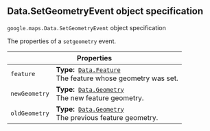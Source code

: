 <h2 id="Data.SetGeometryEvent"> Data.SetGeometryEvent object specification </h2><p>
<code><span itemprop="path">google.maps</span>.<span itemprop="name">Data.SetGeometryEvent</span></code>
object specification
</p><p>The properties of a <code>setgeometry</code> event.</p><div class="devsite-table-wrapper"><table class="properties responsive" summary="record Data.SetGeometryEvent - Properties">
<thead>
<tr><th colspan="2">Properties</th>
</tr></thead>
<tbody>
<tr>
<td><code><span>feature</span></code></td>
<td><div><strong>Type:</strong>&nbsp; <code><a href="https://github.com/amenadiel/google-maps-documentation/blob/master/docs/Data.Feature.md">Data.Feature</a></code></div>
<div class="desc">The feature whose geometry was set.</div></td>
</tr>
<tr>
<td><code><span>newGeometry</span></code></td>
<td><div><strong>Type:</strong>&nbsp; <code><a href="https://github.com/amenadiel/google-maps-documentation/blob/master/docs/Data.Geometry.md">Data.Geometry</a></code></div>
<div class="desc">The new feature geometry.</div></td>
</tr>
<tr>
<td><code><span>oldGeometry</span></code></td>
<td><div><strong>Type:</strong>&nbsp; <code><a href="https://github.com/amenadiel/google-maps-documentation/blob/master/docs/Data.Geometry.md">Data.Geometry</a></code></div>
<div class="desc">The previous feature geometry.</div></td>
</tr>
</tbody>
</table></div>